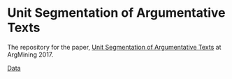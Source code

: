 # Unit Segmentation of Argumentative Texts
The repository for the paper, [Unit Segmentation of Argumentative Texts](https://webis.de/publications.html#stein_2017q) at ArgMining 2017.

[Data](https://zenodo.org/record/7810775#.ZDGRodJBxQo) 
